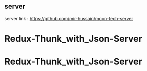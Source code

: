 ## server

server link : https://github.com/mir-hussain/moon-tech-server
# Redux-Thunk_with_Json-Server
# Redux-Thunk_with_Json-Server

